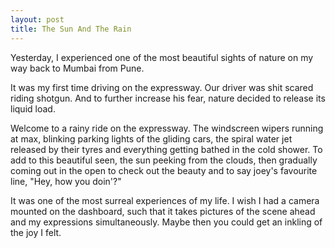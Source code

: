 ```yaml
---
layout: post
title: The Sun And The Rain
---
```


Yesterday, I experienced one of the most beautiful sights of nature on my way back to Mumbai from Pune.

It was my first time driving on the expressway. Our driver was shit scared riding shotgun. And to further increase his fear, nature decided to release its liquid load.

Welcome to a rainy ride on the expressway. The windscreen wipers running at max, blinking parking lights of the gliding cars, the spiral water jet released by their tyres and everything getting bathed in the cold shower. To add to this beautiful seen, the sun peeking from the clouds, then gradually coming out in the open to check out the beauty and to say joey's favourite line, "Hey, how you doin'?"

It was one of the most surreal experiences of my life. I wish I had a camera mounted on the dashboard, such that it takes pictures of the scene ahead and my expressions simultaneously. Maybe then you could get an inkling of the joy I felt.

